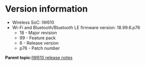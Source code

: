 # Version information

-   Wireless SoC: IW610
-   Wi-Fi and Bluetooth/Bluetooth LE firmware version: 18.99.6.p76
    -   18 - Major revision
    -   99 - Feature pack
    -   6 - Release version
    -   p76 - Patch number

**Parent topic:**[IW610 release notes](../topics/iw610-release-notes.md)


